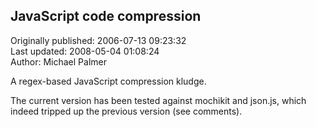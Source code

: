 ## JavaScript code compression  
Originally published: 2006-07-13 09:23:32  
Last updated: 2008-05-04 01:08:24  
Author: Michael Palmer  
  
A regex-based JavaScript compression kludge.

The current version has been tested against mochikit and json.js, which indeed tripped up the previous version (see comments).